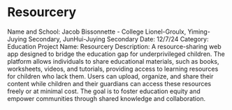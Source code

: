 ﻿# Resourcery
Name and School: Jacob Bissonnette - College Lionel-Groulx, Yiming-Juying Secondary, JunHui-Juying Secondary
Date: 12/7/24
Category: Education
Project Name: Resourcery
Description: A resource-sharing web app designed to bridge the education gap for underprivileged children. The platform allows individuals to share educational materials, such as books, worksheets, videos, and tutorials, providing access to learning resources for children who lack them. Users can upload, organize, and share their content while children and their guardians can access these resources freely or at minimal cost. The goal is to foster education equity and empower communities through shared knowledge and collaboration.
